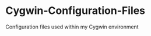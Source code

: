 Cygwin-Configuration-Files
==========================

 Configuration files used within my Cygwin environment